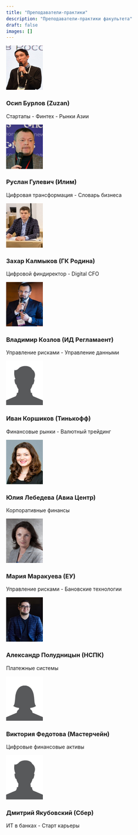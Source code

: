 ```yaml
---
title: "Преподаватели-практики"
description: "Преподаватели-практики факультета"
draft: false
images: []
---
```


<img src="/content/ru/teachers/pictures/Osip_Burlov.jpeg" width="100" height="120" alt="Осип Бурлов" class="rounded-photo">

### Осип Бурлов (Zuzan)
Стартапы - Финтех - Рынки Азии

<img src="/content/ru/teachers/pictures/Ruslan_Gulevich.jpg" width="100" height="120" alt="Руслан Гулевич" class="rounded-photo">

### Руслан Гулевич (Илим)
Цифровая трансформация - Словарь бизнеса

<img src="/content/ru/teachers/pictures/Zakhar_Kalmykov.jpg" width="100" height="120" alt="Захар Калмыков" class="rounded-photo">

### Захар Калмыков (ГК Родина)
Цифровой финдиректор - Digital CFO  

<img src="/content/ru/teachers/pictures/Vladimir_Kozlov.jpg" width="100" height="120" alt="Владимир Козлов" class="rounded-photo">

### Владимир Козлов (ИД Регламаент)
Управление рисками - Управление данными

<img src="/content/ru/teachers/pictures/male_profile_picture.jpg" width="100" height="120" alt="Иван Коршиков" class="rounded-photo">

### Иван Коршиков (Тинькофф)
Финансовые рынки - Валютный трейдинг

<img src="/content/ru/teachers/pictures/Julia_Lebedeva.jpg" width="100" height="120" alt="Юлия Лебедева" class="rounded-photo">

### Юлия Лебедева (Авиа Центр)
Корпоративные финансы

<img src="/content/ru/teachers/pictures/Maria_Marakueva.jpg" width="100" height="120" alt="Мария Маракуева" class="rounded-photo">

### Мария Маракуева (ЕУ)
Управление рисками - Бановские технологии

<img src="/content/ru/teachers/pictures/Alexander_Poludnitsyn.jpg" width="100" height="120" alt="Александр Полудницын" class="rounded-photo">

### Александр Полудницын (НСПК)
Платежные системы

<img src="/content/ru/teachers/pictures/female_profile_picture.jpg" width="100" height="120" alt="Виктория Федотова" class="rounded-photo">

### Виктория Федотова (Мастерчейн)
Цифровые финансовые активы

<img src="/content/ru/teachers/pictures/male_profile_picture.jpg" width="100" height="120" alt="Дмитрий Якубовский" class="rounded-photo">

### Дмитрий Якубовский (Сбер)
ИТ в банках - Старт карьеры
